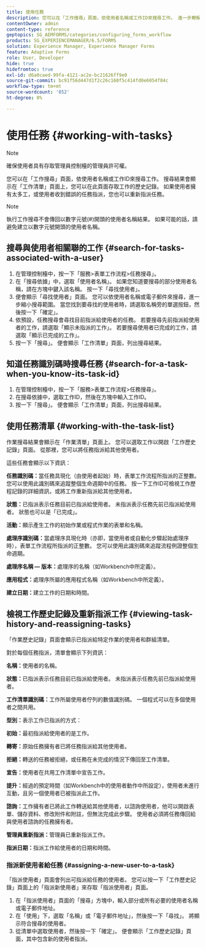 ```yaml
---
title: 使用任務
description: 您可以在「工作搜尋」頁面，依使用者名稱或工作ID來搜尋工作。 進一步瞭解使用任務。
contentOwner: admin
content-type: reference
geptopics: SG_AEMFORMS/categories/configuring_forms_workflow
products: SG_EXPERIENCEMANAGER/6.5/FORMS
solution: Experience Manager, Experience Manager Forms
feature: Adaptive Forms
role: User, Developer
hide: true
hidefromtoc: true
exl-id: d6a0caed-99fa-4121-ac2e-bc21626ff9e0
source-git-commit: bc91f56d447d1f2c26c160f5c414fd0e6054f84c
workflow-type: tm+mt
source-wordcount: '852'
ht-degree: 0%

---
```


# 使用任務 {#working-with-tasks}

>[!NOTE]
> 
> 確保使用者具有存取管理員控制檯的管理員許可權。

您可以在「工作搜尋」頁面，依使用者名稱或工作ID來搜尋工作。 搜尋結果會顯示在「工作清單」頁面上，您可以在此頁面存取工作的歷史記錄。 如果使用者擁有太多工，或使用者收到錯誤的任務指派，您也可以重新指派任務。

>[!NOTE]
>
>執行工作搜尋不會傳回以數字元號(#)開頭的使用者名稱結果。 如果可能的話，請避免建立以數字元號開頭的使用者名稱。

## 搜尋與使用者相關聯的工作 {#search-for-tasks-associated-with-a-user}

1. 在管理控制檯中，按一下「服務>表單工作流程>任務搜尋」。
1. 在「搜尋依據」中，選取「使用者名稱」。 如果您知道要搜尋的部分使用者名稱，請在方塊中鍵入該名稱。 按一下「尋找使用者」。
1. 便會顯示「尋找使用者」頁面。 您可以依使用者名稱或電子郵件來搜尋，進一步縮小搜尋範圍。 當您找到要尋找的使用者時，請選取名稱旁的單選按鈕，然後按一下「確定」。
1. 依預設，任務搜尋會尋找目前指派給使用者的任務。 若要搜尋先前指派給使用者的工作，請選取「顯示未指派的工作」。 若要搜尋使用者已完成的工作，請選取「顯示已完成的工作」。
1. 按一下「搜尋」。 便會顯示「工作清單」頁面，列出搜尋結果。

## 知道任務識別碼時搜尋任務 {#search-for-a-task-when-you-know-its-task-id}

1. 在管理控制檯中，按一下「服務>表單工作流程>任務搜尋」。
1. 在搜尋依據中，選取工作ID，然後在方塊中輸入工作ID。
1. 按一下「搜尋」。 便會顯示「工作清單」頁面，列出搜尋結果。

## 使用任務清單 {#working-with-the-task-list}

作業搜尋結果會顯示在「作業清單」頁面上。 您可以選取工作以開啟「工作歷史記錄」頁面。 從那裡，您可以將任務指派給其他使用者。

這些任務會顯示以下資訊：

**任務識別碼：**&#x200B;當任務具現化（由使用者起始）時，表單工作流程所指派的正整數。 您可以使用此識別碼來追蹤整個生命週期中的任務。 按一下工作ID可檢視工作歷程記錄的詳細資訊，或將工作重新指派給其他使用者。

**狀態：**&#x200B;已指派表示任務目前已指派給使用者。 未指派表示任務先前已指派給使用者。 狀態也可以是「已完成」。

**活動：**&#x200B;顯示產生工作的初始作業或程式作業的表單和名稱。

**處理序識別碼：**&#x200B;當處理序具現化時（亦即，當使用者或自動化步驟起始處理序時），表單工作流程所指派的正整數。 您可以使用此識別碼來追蹤流程例證整個生命週期。

**處理序名稱 — 版本：**&#x200B;處理序的名稱（如Workbench中所定義）。

**應用程式：**&#x200B;處理序所屬的應用程式名稱（如Workbench中所定義）。

**建立日期：**&#x200B;建立工作的日期和時間。

## 檢視工作歷史記錄及重新指派工作 {#viewing-task-history-and-reassigning-tasks}

「作業歷史記錄」頁面會顯示已指派給特定作業的使用者和群組清單。

對於每個任務指派，清單會顯示下列資訊：

**名稱：**&#x200B;使用者的名稱。

**狀態：**&#x200B;已指派表示任務目前已指派給使用者。 未指派表示任務先前已指派給使用者。

**工作清單識別碼：**&#x200B;工作所屬使用者佇列的數值識別碼。 一個程式可以在多個使用者之間共用。

**型別：**&#x200B;表示工作已指派的方式：

**初始：**&#x200B;最初指派給使用者的是工作。

**轉寄：**&#x200B;原始任務擁有者已將任務指派給其他使用者。

**拒絕：**&#x200B;轉送的任務被拒絕，或任務在未完成的情況下傳回至工作清單。

**宣告：**&#x200B;使用者在共用工作清單中宣告工作。

**提升：**&#x200B;經過的預定時間（如Workbench中的使用者動作中所設定），使用者未進行互動，且另一個使用者已被指派此工作。

**諮詢：**&#x200B;工作擁有者已將此工作轉送給其他使用者，以諮詢使用者，他可以開啟表單、儲存資料、修改附件和附註，但無法完成此步驟。 使用者必須將任務傳回給與使用者諮詢的任務擁有者。

**管理員重新指派：**&#x200B;管理員已重新指派工作。

**指派日期：**&#x200B;指派工作給使用者的日期和時間。

### 指派新使用者給任務 {#assigning-a-new-user-to-a-task}

「指派使用者」頁面會列出可指派給任務的使用者。 您可以按一下「工作歷史記錄」頁面上的「指派新使用者」來存取「指派使用者」頁面。

1. 在「指派使用者」頁面的「搜尋」方塊中，輸入部分或所有必要的使用者名稱或電子郵件地址。
1. 在「使用」下，選取「名稱」或「電子郵件地址」，然後按一下「尋找」。 將顯示符合搜尋的使用者。
1. 從清單中選取使用者，然後按一下「確定」。 便會顯示「工作歷史記錄」頁面，其中包含新的使用者指派。
